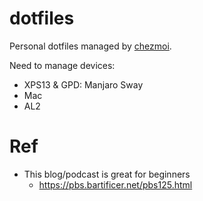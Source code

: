 # dotfiles

Personal dotfiles managed by [chezmoi](https://www.chezmoi.io/).

Need to manage devices:
- XPS13 & GPD: Manjaro Sway
- Mac
- AL2

# Ref

- This blog/podcast is great for beginners
  - https://pbs.bartificer.net/pbs125.html
